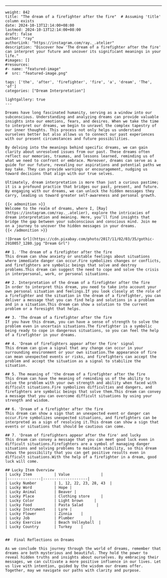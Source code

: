 ---
    weight: 842
    title: "The dream of a firefighter after the fire"  # Assuming 'title' column exists
    date: 2024-10-13T12:14:00+08:00
    lastmod: 2024-10-13T12:14:00+08:00
    draft: false
    author: "ray"
    authorLink: "https://instagram.com/ray._.atelier"
    description: "Discover how 'The dream of a firefighter after the fire' can interpret your future and uncover its significant meanings in your life."
    #images: []
    #resources:
    #- name: "featured-image"
    #  src: "featured-image.png"
    
    tags: ['the', 'after', 'firefighter', 'fire', 'a', 'dream', 'The', 'of']
    categories: ["Dream Interpretation"]
    
    lightgallery: true
    ---
    
    Dreams have long fascinated humanity, serving as a window into our subconscious. Understanding and analyzing dreams can provide valuable insights into our emotions, fears, and desires. When we take the time to interpret our dreams, we begin to unravel the complex tapestry of our inner thoughts. This process not only helps us understand ourselves better but also allows us to connect our past experiences with our present circumstances and future possibilities.
    
    By delving into the meanings behind specific dreams, we can gain clarity about unresolved issues from our past. These dreams often reflect our memories, traumas, and lessons learned, reminding us of what we need to confront or embrace. Moreover, dreams can serve as a guide for our future, revealing our aspirations and potential paths we may take. They can provide warnings or encouragement, nudging us toward decisions that align with our true selves.
    
    Ultimately, dream interpretation is more than just a curious pastime; it is a profound practice that bridges our past, present, and future. By engaging with our dreams, we can unlock the hidden messages they carry, leading us toward greater self-awareness and personal growth.
    
    {{< admonition >}}
    Welcome to the realm of dreams, where I, [Ray](https://instagram.com/ray._.atelier), explore the intricacies of dream interpretation and meaning. Here, you’ll find insights that bridge the gap between your subconscious and conscious mind. Join me on a journey to uncover the hidden messages in your dreams.
    {{< /admonition >}}
    
    ![Dream Grl](https://cdn.pixabay.com/photo/2017/11/02/03/35/gothic-2910057_1280.jpg "Dream Grl")
    
    ## 1. 'The dream of a firefighter after the fire
    This dream can show anxiety or unstable feelings about situations where immediate danger can occur.Fire symbolizes changes or conflicts, and firefighters are symbolic beings that solve and destroy problems.This dream can suggest the need to cope and solve the crisis in interpersonal, work, or personal situations.
    
    ## 2. Interpretation of the dream of a firefighter after the fire
    In order to interpret this dream, you need to take into account your own personal situation and feelings.If you look closely at the role of a firefighter and the situation in the dream of a firefighter, you can deliver a message that you can find help and solutions in a problem and in a situation.This dream can show a solution to the current problem or a foresight that helps.
    
    ## 3. 'The dream of a firefighter after the fire
    If you have this dream, you can have a sense of strength to solve the problem even in uncertain situations.The firefighter is a symbolic being ready to cope in dangerous situations, so you can feel the help of a firefighter in your dreams.
    
    ## 4. 'Dream of firefighters appear after the fire' signal
    This dream can give a signal that any change can occur in your surrounding environment or your own situation.The appearance of fire can mean unexpected events or risks, and firefighters can accept the problem and accept the situation as a signal to stabilize the situation.
    
    ## 5. The meaning of 'the dream of a firefighter after the fire
    This dream can have the meaning of reminding us of the ability to solve the problem with your own strength and ability when faced with difficult situations.Fire symbolizes difficulties and dangers, and firefighters are symbolic beings that solve them.This dream can convey a message that you can overcome difficult situations by using your strength and wisdom.
    
    ## 6. 'Dream of a firefighter after the fire
    This dream can show a sign that an unexpected event or danger can occur.Fire symbolizes unexpected situations, and firefighters can be interpreted as a sign of resolving it.This dream can show a sign that events or situations that should be cautious can come.
    
    ## 7. 'Dream of firefighters appear after the fire' and lucky
    This dream can convey a message that you can meet good luck even in difficult situations.Firefighters are a symbol of managing danger situations and solving problems to maintain stability, so this dream shows the possibility that you can get positive results even in difficult situations.With the help of a firefighter in a dream, good luck will come.
    
    ## Lucky Item Overview
    | Lucky Item          | Value              |
    |---------------|--------------------|
    | Lucky Number        | 1, 12, 22, 23, 28, 43  |
    | Lucky Word          | Hope |
    | Lucky Animal        | Beaver |
    | Lucky Place         | Clothing store     |
    | Lucky Color         | Light brown     |
    | Lucky Food          | Pasta Salad      |
    | Lucky Instrument    | Lyre |
    | Lucky Flower        | Zinnia    |
    | Lucky Job           | Plumber       |
    | Lucky Exercise      | Beach Volleyball  |
    | Lucky Country       | Turkey    |
    
    
    ##  Final Reflections on Dreams
    
    As we conclude this journey through the world of dreams, remember that dreams are both mysterious and beautiful. They hold the power to reveal hidden truths and insights about ourselves. By embracing their messages, we can cultivate a more positive influence in our lives. Let us live with intention, guided by the wisdom our dreams offer. Together, may we navigate our paths with clarity and purpose.
    